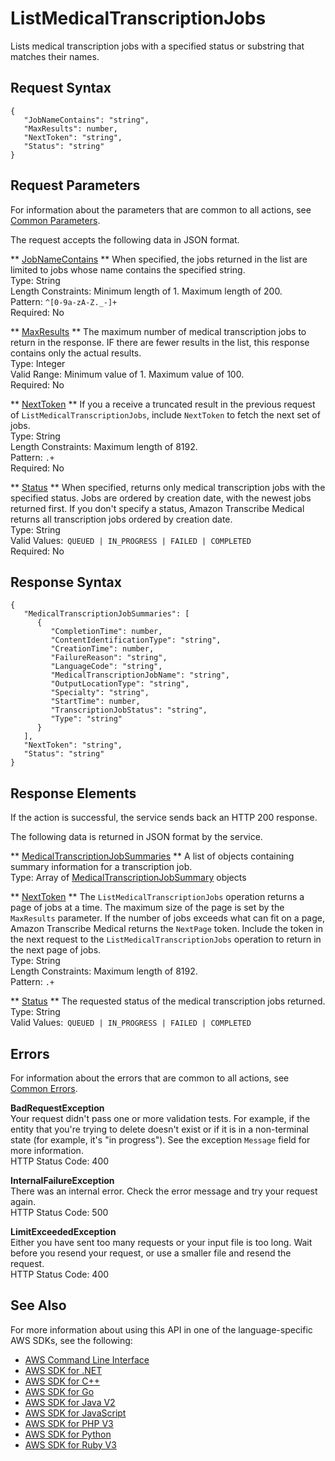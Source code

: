 # ListMedicalTranscriptionJobs<a name="API_ListMedicalTranscriptionJobs"></a>

Lists medical transcription jobs with a specified status or substring that matches their names\.

## Request Syntax<a name="API_ListMedicalTranscriptionJobs_RequestSyntax"></a>

```
{
   "JobNameContains": "string",
   "MaxResults": number,
   "NextToken": "string",
   "Status": "string"
}
```

## Request Parameters<a name="API_ListMedicalTranscriptionJobs_RequestParameters"></a>

For information about the parameters that are common to all actions, see [Common Parameters](CommonParameters.md)\.

The request accepts the following data in JSON format\.

 ** [JobNameContains](#API_ListMedicalTranscriptionJobs_RequestSyntax) **   <a name="transcribe-ListMedicalTranscriptionJobs-request-JobNameContains"></a>
When specified, the jobs returned in the list are limited to jobs whose name contains the specified string\.  
Type: String  
Length Constraints: Minimum length of 1\. Maximum length of 200\.  
Pattern: `^[0-9a-zA-Z._-]+`   
Required: No

 ** [MaxResults](#API_ListMedicalTranscriptionJobs_RequestSyntax) **   <a name="transcribe-ListMedicalTranscriptionJobs-request-MaxResults"></a>
The maximum number of medical transcription jobs to return in the response\. IF there are fewer results in the list, this response contains only the actual results\.  
Type: Integer  
Valid Range: Minimum value of 1\. Maximum value of 100\.  
Required: No

 ** [NextToken](#API_ListMedicalTranscriptionJobs_RequestSyntax) **   <a name="transcribe-ListMedicalTranscriptionJobs-request-NextToken"></a>
If you a receive a truncated result in the previous request of `ListMedicalTranscriptionJobs`, include `NextToken` to fetch the next set of jobs\.  
Type: String  
Length Constraints: Maximum length of 8192\.  
Pattern: `.+`   
Required: No

 ** [Status](#API_ListMedicalTranscriptionJobs_RequestSyntax) **   <a name="transcribe-ListMedicalTranscriptionJobs-request-Status"></a>
When specified, returns only medical transcription jobs with the specified status\. Jobs are ordered by creation date, with the newest jobs returned first\. If you don't specify a status, Amazon Transcribe Medical returns all transcription jobs ordered by creation date\.  
Type: String  
Valid Values:` QUEUED | IN_PROGRESS | FAILED | COMPLETED`   
Required: No

## Response Syntax<a name="API_ListMedicalTranscriptionJobs_ResponseSyntax"></a>

```
{
   "MedicalTranscriptionJobSummaries": [ 
      { 
         "CompletionTime": number,
         "ContentIdentificationType": "string",
         "CreationTime": number,
         "FailureReason": "string",
         "LanguageCode": "string",
         "MedicalTranscriptionJobName": "string",
         "OutputLocationType": "string",
         "Specialty": "string",
         "StartTime": number,
         "TranscriptionJobStatus": "string",
         "Type": "string"
      }
   ],
   "NextToken": "string",
   "Status": "string"
}
```

## Response Elements<a name="API_ListMedicalTranscriptionJobs_ResponseElements"></a>

If the action is successful, the service sends back an HTTP 200 response\.

The following data is returned in JSON format by the service\.

 ** [MedicalTranscriptionJobSummaries](#API_ListMedicalTranscriptionJobs_ResponseSyntax) **   <a name="transcribe-ListMedicalTranscriptionJobs-response-MedicalTranscriptionJobSummaries"></a>
A list of objects containing summary information for a transcription job\.  
Type: Array of [MedicalTranscriptionJobSummary](API_MedicalTranscriptionJobSummary.md) objects

 ** [NextToken](#API_ListMedicalTranscriptionJobs_ResponseSyntax) **   <a name="transcribe-ListMedicalTranscriptionJobs-response-NextToken"></a>
The `ListMedicalTranscriptionJobs` operation returns a page of jobs at a time\. The maximum size of the page is set by the `MaxResults` parameter\. If the number of jobs exceeds what can fit on a page, Amazon Transcribe Medical returns the `NextPage` token\. Include the token in the next request to the `ListMedicalTranscriptionJobs` operation to return in the next page of jobs\.  
Type: String  
Length Constraints: Maximum length of 8192\.  
Pattern: `.+` 

 ** [Status](#API_ListMedicalTranscriptionJobs_ResponseSyntax) **   <a name="transcribe-ListMedicalTranscriptionJobs-response-Status"></a>
The requested status of the medical transcription jobs returned\.  
Type: String  
Valid Values:` QUEUED | IN_PROGRESS | FAILED | COMPLETED` 

## Errors<a name="API_ListMedicalTranscriptionJobs_Errors"></a>

For information about the errors that are common to all actions, see [Common Errors](CommonErrors.md)\.

 **BadRequestException**   
Your request didn't pass one or more validation tests\. For example, if the entity that you're trying to delete doesn't exist or if it is in a non\-terminal state \(for example, it's "in progress"\)\. See the exception `Message` field for more information\.  
HTTP Status Code: 400

 **InternalFailureException**   
There was an internal error\. Check the error message and try your request again\.  
HTTP Status Code: 500

 **LimitExceededException**   
Either you have sent too many requests or your input file is too long\. Wait before you resend your request, or use a smaller file and resend the request\.  
HTTP Status Code: 400

## See Also<a name="API_ListMedicalTranscriptionJobs_SeeAlso"></a>

For more information about using this API in one of the language\-specific AWS SDKs, see the following:
+  [AWS Command Line Interface](https://docs.aws.amazon.com/goto/aws-cli/transcribe-2017-10-26/ListMedicalTranscriptionJobs) 
+  [AWS SDK for \.NET](https://docs.aws.amazon.com/goto/DotNetSDKV3/transcribe-2017-10-26/ListMedicalTranscriptionJobs) 
+  [AWS SDK for C\+\+](https://docs.aws.amazon.com/goto/SdkForCpp/transcribe-2017-10-26/ListMedicalTranscriptionJobs) 
+  [AWS SDK for Go](https://docs.aws.amazon.com/goto/SdkForGoV1/transcribe-2017-10-26/ListMedicalTranscriptionJobs) 
+  [AWS SDK for Java V2](https://docs.aws.amazon.com/goto/SdkForJavaV2/transcribe-2017-10-26/ListMedicalTranscriptionJobs) 
+  [AWS SDK for JavaScript](https://docs.aws.amazon.com/goto/AWSJavaScriptSDK/transcribe-2017-10-26/ListMedicalTranscriptionJobs) 
+  [AWS SDK for PHP V3](https://docs.aws.amazon.com/goto/SdkForPHPV3/transcribe-2017-10-26/ListMedicalTranscriptionJobs) 
+  [AWS SDK for Python](https://docs.aws.amazon.com/goto/boto3/transcribe-2017-10-26/ListMedicalTranscriptionJobs) 
+  [AWS SDK for Ruby V3](https://docs.aws.amazon.com/goto/SdkForRubyV3/transcribe-2017-10-26/ListMedicalTranscriptionJobs) 
